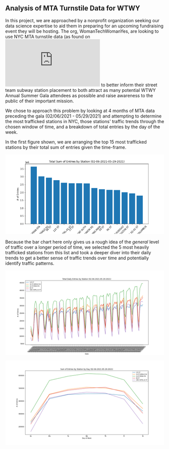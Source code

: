 ## Analysis of MTA Turnstile Data for WTWY

In this project, we are approached by a nonprofit organization seeking our data  science expertise to aid them in preparing for an upcoming fundraising event they will be hosting. The org, WomanTechWomanYes, are looking to use NYC MTA turnstile data (as found on !['here'](http://web.mta.info/developers/turnstile.html) to better inform their street team subway station placement to both attract as many potential WTWY Annual Summer Gala attendees as possible and raise awareness to the public of their important mission.

We chose to approach this problem by looking at 4 months of MTA data preceding the gala (02/06/2021 - 05/29/2021) and attempting to determine the most trafficked stations in NYC, those stations' traffic trends through the chosen window of time, and a breakdown of total entries by the day of the week. 

In the first figure shown, we are arranging the top 15 most trafficked stations by their total sum of entries given the time-frame.

![](tot_sum_by_stat.png)

Because the bar chart here only gives us a rough idea of the *general* level of traffic over a longer period of time, we selected the 5 most heavily trafficked stations from this list and took a deeper diver into their daily trends to get a better sense of traffic trends over time and potentially identify traffic patterns. 

![](daily_entries_by_station.png)




![](daily_entries_sum_week.png)